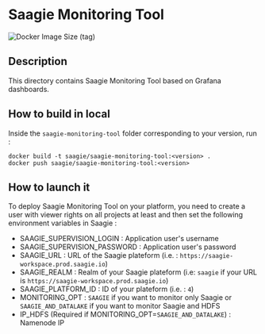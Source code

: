 # Saagie Monitoring Tool

![Docker Image Size (tag)](https://img.shields.io/docker/image-size/saagie/saagie-monitoring-tool/0.9?label=v0.9%20image%20size&style=for-the-badge)

## Description

This directory contains Saagie Monitoring Tool based on Grafana dashboards.

## How to build in local

Inside the `saagie-monitoring-tool` folder corresponding to your version, run :
```
docker build -t saagie/saagie-monitoring-tool:<version> .
docker push saagie/saagie-monitoring-tool:<version>
```

## How to launch it

To deploy Saagie Monitoring Tool on your platform, you need to create a user with viewer rights on all projects at least and then set the following environment variables in Saagie :

- SAAGIE_SUPERVISION_LOGIN : Application user's username
- SAAGIE_SUPERVISION_PASSWORD : Application user's password
- SAAGIE_URL : URL of the Saagie plateform (i.e. : `https://saagie-workspace.prod.saagie.io`)
- SAAGIE_REALM : Realm of your Saagie plateform (i.e: `saagie` if your URL is `https://saagie-workspace.prod.saagie.io`)
- SAAGIE_PLATFORM_ID : ID of your plateform (i.e. : `4`)
- MONITORING_OPT : `SAAGIE` if you want to monitor only Saagie or `SAAGIE_AND_DATALAKE` if you want to monitor Saagie and HDFS
- IP_HDFS (Required if MONITORING_OPT=`SAAGIE_AND_DATALAKE`) : Namenode IP

